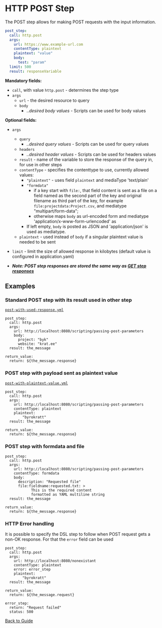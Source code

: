 # HTTP POST Step

The POST step allows for making POST requests with the input information.

```yaml
post_step:
  call: http.post
  args:
    url: https://www.example-url.com
    contentType: plaintext
    plaintext: "value"
    body:
      test: "param"
  limit: 500
  result: responseVariable
```

**Mandatory fields:**

* `call`, with value `http.post` - determines the step type
* `args`
    * `url` - the desired resource to query
    * `body`
        * *..desired body values* - Scripts can be used for body values

**Optional fields:**

* `args`
    * `query`
        * *..desired query values* - Scripts can be used for query values
    * `headers`
        * *..desired header values* - Scripts can be used for headers values
    * `result` - name of the variable to store the response of the query in, for use in other steps
    * `contentType` - specifies the contenttype to use, currently allowed values:
      * `"plaintext"` - uses field `plaintext` and mediaType 'text/plain'
      * `"formdata"` 
        - if a key start with `file:`, that field content is sent as a file on a 
field named as the second part of the key and original filename as third part of 
the key, for example `file:projectdata:Project.csv`, and mediatype "multipart/form-data";   
        - otherwise maps `body` as url-encoded form and mediatype 'application/x-www-form-urlencoded' 
          as 
      * If left empty, `body` is posted as JSON and 'application/json' is used as mediatype.
    * `plaintext` - used instead of `body` if a singular plaintext value is needed to be sent 
* `limit` - limit the size of allowed response in kilobytes (default value is configured in application.yaml)

* ***Note: POST step responses are stored the same way as [GET step responses](./http-get.md#How-responses-are-stored-with-the-result-field)***

## Examples

### Standard POST step with its result used in other step

[`post-with-used-response.yml`](../../DSL/POST/steps/post/post-with-used-response.yml)

```
post_step:
  call: http.post
  args:
    url: http://localhost:8080/scripting/passing-post-parameters
    body:
      project: "byk"
      website: "krat.ee"
  result: the_message

return_value:
  return: ${the_message.response}
```

### POST step with payload sent as plaintext value

[`post-with-plaintext-value.yml`](../../DSL/POST/steps/post/post-with-plaintext-value.yml)

```
post_step:
  call: http.post
  args:
    url: http://localhost:8080/scripting/passing-post-parameters
    contentType: plaintext
    plaintext: 
        "byrokratt"
  result: the_message

return_value:
  return: ${the_message.response}
```

### POST step with formdata and file
```
post_step:
  call: http.post
  args:
    url: http://localhost:8080/scripting/passing-post-parameters
    contentType: formdata
    body:
      description: "Requested file"
      file:fieldname:requested.txt: > 
            This is the required content
            formatted as YAML multiline string   
  result: the_message

return_value:
  return: ${the_message.response}
```

### HTTP Error handling

It is possible to specify the DSL step to follow when POST request gets a
non-OK response. For that the `error` field can be used
```
post_step:
  call: http.post
  args:
    url: http://localhost:8080/nonexistant
    contentType: plaintext
    error: error_step
    plaintext: 
        "byrokratt"
  result: the_message

return_value:
  return: ${the_message.request}
  
error_step:
  return: "Request failed"
  status: 500  
```

[Back to Guide](../GUIDE.md#Writing-DSL-files)
